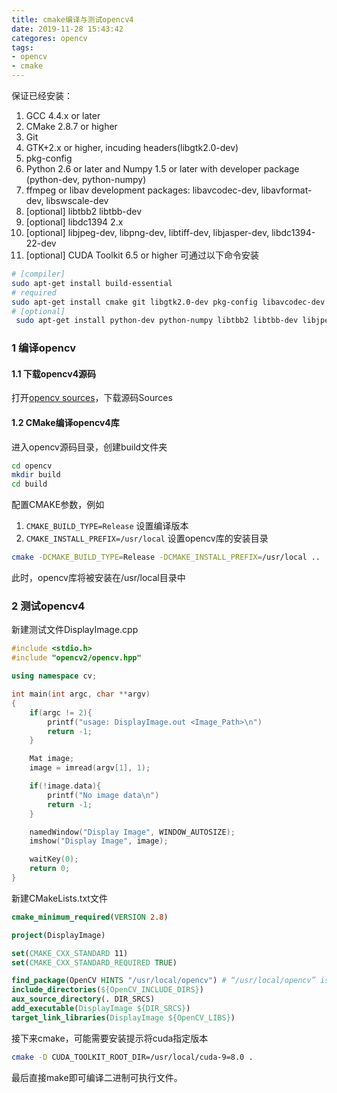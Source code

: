 ```yaml
---
title: cmake编译与测试opencv4
date: 2019-11-28 15:43:42
categores: opencv
tags: 
- opencv
- cmake
---
```

保证已经安装：
1. GCC 4.4.x or later
2. CMake 2.8.7 or higher
3. Git
4. GTK+2.x or higher, incuding headers(libgtk2.0-dev)
5. pkg-config
6. Python 2.6 or later and Numpy 1.5 or later with developer package (python-dev, python-numpy)
7. ffmpeg or libav development packages: libavcodec-dev, libavformat-dev, libswscale-dev
8. [optional] libtbb2 libtbb-dev
9. [optional] libdc1394 2.x
10. [optional] libjpeg-dev, libpng-dev, libtiff-dev, libjasper-dev, libdc1394-22-dev
11. [optional] CUDA Toolkit 6.5 or higher
可通过以下命令安装
```bash
# [compiler]
sudo apt-get install build-essential
# required
sudo apt-get install cmake git libgtk2.0-dev pkg-config libavcodec-dev libavformat-dev libswscale-dev
# [optional]
 sudo apt-get install python-dev python-numpy libtbb2 libtbb-dev libjpeg-dev libpng-dev libtiff-dev libjasper-dev libdc1394-22-dev

```
### 1 编译opencv
#### 1.1 下载opencv4源码
打开[opencv sources](https://opencv.org/releases/)，下载源码Sources
#### 1.2 CMake编译opencv4库
进入opencv源码目录，创建build文件夹
```bash
cd opencv
mkdir build
cd build
```
配置CMAKE参数，例如

1. `CMAKE_BUILD_TYPE=Release`  设置编译版本
2. `CMAKE_INSTALL_PREFIX=/usr/local` 设置opencv库的安装目录
   
```bash
cmake -DCMAKE_BUILD_TYPE=Release -DCMAKE_INSTALL_PREFIX=/usr/local ..
```
此时，opencv库将被安装在/usr/local目录中

### 2 测试opencv4
新建测试文件DisplayImage.cpp
```c++
#include <stdio.h>
#include "opencv2/opencv.hpp"

using namespace cv;

int main(int argc, char **argv)
{
    if(argc != 2){
        printf("usage: DisplayImage.out <Image_Path>\n")
        return -1;
    }

    Mat image;
    image = imread(argv[1], 1);

    if(!image.data){
        printf("No image data\n")
        return -1;
    }

    namedWindow("Display Image", WINDOW_AUTOSIZE);
    imshow("Display Image", image);

    waitKey(0);
    return 0;
}
```
新建CMakeLists.txt文件
```cmake
cmake_minimum_required(VERSION 2.8)

project(DisplayImage)

set(CMAKE_CXX_STANDARD 11)
set(CMAKE_CXX_STANDARD_REQUIRED TRUE)

find_package(OpenCV HINTS "/usr/local/opencv") # “/usr/local/opencv” is the path of compiled opencv
include_directories(${OpenCV_INCLUDE_DIRS})
aux_source_directory(. DIR_SRCS)
add_executable(DisplayImage ${DIR_SRCS})
target_link_libraries(DisplayImage ${OpenCV_LIBS})
```

接下来cmake，可能需要安装提示将cuda指定版本
```bash 
cmake -D CUDA_TOOLKIT_ROOT_DIR=/usr/local/cuda-9=8.0 .
```
最后直接make即可编译二进制可执行文件。

